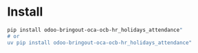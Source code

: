 # Install

```bash
pip install odoo-bringout-oca-ocb-hr_holidays_attendance"
# or
uv pip install odoo-bringout-oca-ocb-hr_holidays_attendance"
```
